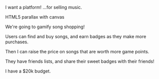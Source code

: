 I want a platform! ...for selling music.

HTML5 parallax with canvas

We're going to gamify song shopping!

Users can find and buy songs, and earn badges as they make more purchases.

Then I can raise the price on songs that are worth more game points.

They have friends lists, and share their sweet badges with their friends!

I have a $20k budget.